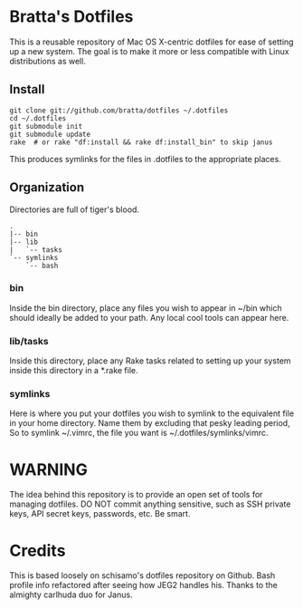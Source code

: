 # Bratta's Dotfiles #

This is a reusable repository of Mac OS X-centric dotfiles for ease of
setting up a new system. The goal is to make it more or less compatible
with Linux distributions as well.

## Install ##

    git clone git://github.com/bratta/dotfiles ~/.dotfiles
    cd ~/.dotfiles
    git submodule init
    git submodule update
    rake  # or rake "df:install && rake df:install_bin" to skip janus

This produces symlinks for the files in .dotfiles to the appropriate
places.

## Organization ##

Directories are full of tiger's blood.

    .
    |-- bin
    |-- lib
    |   `-- tasks
    `-- symlinks
        `-- bash

### bin ###

Inside the bin directory, place any files you wish to appear in ~/bin
which should ideally be added to your path. Any local cool tools can
appear here.

### lib/tasks ###

Inside this directory, place any Rake tasks related to setting up your
system inside this directory in a \*.rake file.

### symlinks ###

Here is where you put your dotfiles you wish to symlink to the
equivalent file in your home directory. Name them by excluding
that pesky leading period, So to symlink ~/.vimrc, the file you want 
is ~/.dotfiles/symlinks/vimrc.

# WARNING #

The idea behind this repository is to provide an open set of tools for
managing dotfiles. DO NOT commit anything sensitive, such as SSH private
keys, API secret keys, passwords, etc. Be smart.

# Credits #

This is based loosely on schisamo's dotfiles repository on Github.
Bash profile info refactored after seeing how JEG2 handles his.
Thanks to the almighty carlhuda duo for Janus.
